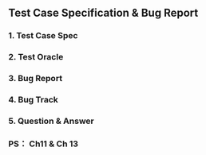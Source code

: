 ## Test Case Specification & Bug Report

### 1. Test Case Spec   

### 2. Test Oracle

### 3. Bug Report

### 4. Bug Track

### 5. Question & Answer

### PS： Ch11 & Ch 13


